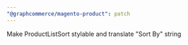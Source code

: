 ```yaml
---
"@graphcommerce/magento-product": patch
---
```


Make ProductListSort stylable and translate "Sort By" string
